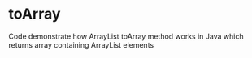 # toArray
Code demonstrate how ArrayList toArray method works in Java which returns array containing ArrayList elements
